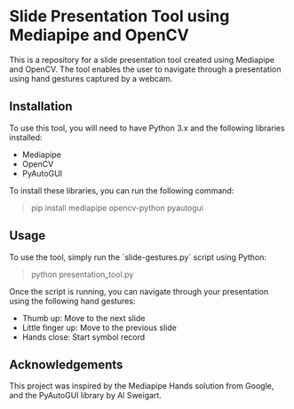 # Slide Presentation Tool using Mediapipe and OpenCV

This is a repository for a slide presentation tool created using Mediapipe and OpenCV. The tool enables the user to navigate through a presentation using hand gestures captured by a webcam.

## Installation
To use this tool, you will need to have Python 3.x and the following libraries installed:

- Mediapipe
- OpenCV
- PyAutoGUI

To install these libraries, you can run the following command:
> pip install mediapipe opencv-python pyautogui

## Usage
To use the tool, simply run the ´slide-gestures.py´ script using Python:
> python presentation_tool.py

Once the script is running, you can navigate through your presentation using the following hand gestures:
- Thumb up: Move to the next slide
- Little finger up: Move to the previous slide
- Hands close: Start symbol record

## Acknowledgements
This project was inspired by the Mediapipe Hands solution from Google, and the PyAutoGUI library by Al Sweigart.
